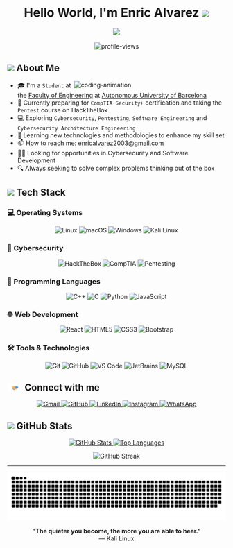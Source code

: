<h1 align="center">Hello World, I'm Enric Alvarez <img src="https://media.giphy.com/media/hvRJCLFzcasrR4ia7z/giphy.gif" width="35"></h1>

<p align="center">
  <a href="https://github.com/DenverCoder1/readme-typing-svg"><img src="https://readme-typing-svg.herokuapp.com?font=Time+New+Roman&color=%23C8BE25&size=25&center=true&vCenter=true&width=600&height=100&lines=Software+Engineer+Student;Cybersecurity+Enthusiast;Always+learning+new+things"></a>
</p>

<p align="center">
  <img src="https://komarev.com/ghpvc/?username=enricalv03&label=Profile%20views&color=0047AB&style=flat" alt="profile-views" />
</p>

## <img src="https://raw.githubusercontent.com/nixin72/nixin72/master/wave.gif" width="35"> About Me

<img align="right" src="https://raw.githubusercontent.com/Adam-pw/Adam-pw/main/animation_500_kxa883sd.gif" alt="coding-animation" width="350" />

- 🎓 I'm a `Student` at the [Faculty of Engineering](https://www.uab.cat/web/universitat-autonoma-de-barcelona-1345467954774.html) at [Autonomous University of Barcelona](https://www.uab.cat/)
- 🔐 Currently preparing for `CompTIA Security+` certification and taking the `Pentest` course on HackTheBox
- 💻 Exploring `Cybersecurity`, `Pentesting`, `Software Engineering` and `Cybersecurity Architecture Engineering`
- 🌱 Learning new technologies and methodologies to enhance my skill set
- 📫 How to reach me: [enricalvarez2003@gmail.com](mailto:enricalvarez2003@gmail.com)
- 👨‍💻 Looking for opportunities in Cybersecurity and Software Development
- 🔍 Always seeking to solve complex problems thinking out of the box 

## <img src="https://media2.giphy.com/media/QssGEmpkyEOhBCb7e1/giphy.gif?cid=ecf05e47a0n3gi1bfqntqmob8g9aid1oyj2wr3ds3mg700bl&rid=giphy.gif" width="35"> Tech Stack

### 💻 Operating Systems
<p align="center">
  <img src="https://img.shields.io/badge/Linux-FCC624?style=for-the-badge&logo=linux&logoColor=black" alt="Linux"/>
  <img src="https://img.shields.io/badge/macOS-000000?style=for-the-badge&logo=apple&logoColor=white" alt="macOS"/>
  <img src="https://img.shields.io/badge/Windows-0078D6?style=for-the-badge&logo=windows&logoColor=white" alt="Windows"/>
  <img src="https://img.shields.io/badge/Kali_Linux-557C94?style=for-the-badge&logo=kali-linux&logoColor=white" alt="Kali Linux"/>
</p>

### 🔐 Cybersecurity
<p align="center">
  <img src="https://img.shields.io/badge/HackTheBox-111927?style=for-the-badge&logo=Hack%20The%20Box&logoColor=9FEF00" alt="HackTheBox"/>
  <img src="https://img.shields.io/badge/CompTIA-FF0000?style=for-the-badge&logo=CompTIA&logoColor=white" alt="CompTIA"/>
  <img src="https://img.shields.io/badge/Pentesting-2C2D72?style=for-the-badge&logo=Hack%20The%20Box&logoColor=white" alt="Pentesting"/>
</p>

### 🚀 Programming Languages
<p align="center">
  <img src="https://img.shields.io/badge/C%2B%2B-00599C?style=for-the-badge&logo=c%2B%2B&logoColor=white" alt="C++"/>
  <img src="https://img.shields.io/badge/C-00599C?style=for-the-badge&logo=c&logoColor=white" alt="C"/>
  <img src="https://img.shields.io/badge/Python-3776AB?style=for-the-badge&logo=python&logoColor=white" alt="Python"/>
  <img src="https://img.shields.io/badge/JavaScript-F7DF1E?style=for-the-badge&logo=javascript&logoColor=black" alt="JavaScript"/>
</p>

### 🌐 Web Development
<p align="center">
  <img src="https://img.shields.io/badge/React-20232A?style=for-the-badge&logo=react&logoColor=61DAFB" alt="React"/>
  <img src="https://img.shields.io/badge/HTML5-E34F26?style=for-the-badge&logo=html5&logoColor=white" alt="HTML5"/>
  <img src="https://img.shields.io/badge/CSS3-1572B6?style=for-the-badge&logo=css3&logoColor=white" alt="CSS3"/>
  <img src="https://img.shields.io/badge/Bootstrap-563D7C?style=for-the-badge&logo=bootstrap&logoColor=white" alt="Bootstrap"/>
</p>

### 🛠 Tools & Technologies
<p align="center">
  <img src="https://img.shields.io/badge/Git-F05032?style=for-the-badge&logo=git&logoColor=white" alt="Git"/>
  <img src="https://img.shields.io/badge/GitHub-100000?style=for-the-badge&logo=github&logoColor=white" alt="GitHub"/>
  <img src="https://img.shields.io/badge/VSCode-0078D4?style=for-the-badge&logo=visual%20studio%20code&logoColor=white" alt="VS Code"/>
  <img src="https://img.shields.io/badge/JetBrains-000000?style=for-the-badge&logo=jetbrains&logoColor=white" alt="JetBrains"/>
  <img src="https://img.shields.io/badge/MySQL-4479A1?style=for-the-badge&logo=mysql&logoColor=white" alt="MySQL"/>
</p>

## <img src="https://github.com/0xAbdulKhalid/0xAbdulKhalid/raw/main/assets/mdImages/handshake.gif" width="35"> Connect with me

<p align="center">
  <a href="mailto:enricalvarez2003@gmail.com">
    <img src="https://img.shields.io/badge/Gmail-D14836?style=for-the-badge&logo=gmail&logoColor=white" alt="Gmail"/>
  </a>
  <a href="https://github.com/enricalv03">
    <img src="https://img.shields.io/badge/GitHub-100000?style=for-the-badge&logo=github&logoColor=white" alt="GitHub"/>
  </a>
  <a href="https://www.linkedin.com/in/enric-alvarez-bargada-b20102225/">
    <img src="https://img.shields.io/badge/LinkedIn-0077B5?style=for-the-badge&logo=linkedin&logoColor=white" alt="LinkedIn"/>
  </a>
  <a href="https://www.instagram.com/enricalvarez_/">
    <img src="https://img.shields.io/badge/Instagram-E4405F?style=for-the-badge&logo=instagram&logoColor=white" alt="Instagram"/>
  </a>
  <a href="https://wa.me/+34663867885">
    <img src="https://img.shields.io/badge/WhatsApp-25D366?style=for-the-badge&logo=whatsapp&logoColor=white" alt="WhatsApp"/>
  </a>
</p>

## <img src="https://media.giphy.com/media/iY8CRBdQXODJSCERIr/giphy.gif" width="35"> GitHub Stats

<p align="center">
  <a href="https://github.com/anuraghazra/github-readme-stats">
    <img src="https://github-readme-stats.vercel.app/api?username=enricalv03&show_icons=true&theme=tokyonight" alt="GitHub Stats" height="165"/>
  </a>
  <a href="https://github.com/anuraghazra/github-readme-stats">
    <img src="https://github-readme-stats.vercel.app/api/top-langs/?username=enricalv03&layout=compact&theme=tokyonight" alt="Top Languages" height="165"/>
  </a>
</p>

<p align="center">
  <img src="https://github-readme-streak-stats.herokuapp.com/?user=enricalv03&theme=tokyonight" alt="GitHub Streak"/>
</p>

---

<p align="center">
  <img src="https://raw.githubusercontent.com/Platane/snk/output/github-contribution-grid-snake.svg" alt="Snake animation"/>
</p>

<p align="center">
  <b>"The quieter you become, the more you are able to hear."</b>
  <br>― Kali Linux
</p>
